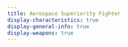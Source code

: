 ```yaml
---
title: Aerospace Superiority Fighter
display-characteristics: true
display-general-info: true
display-weapons: true
---
```

